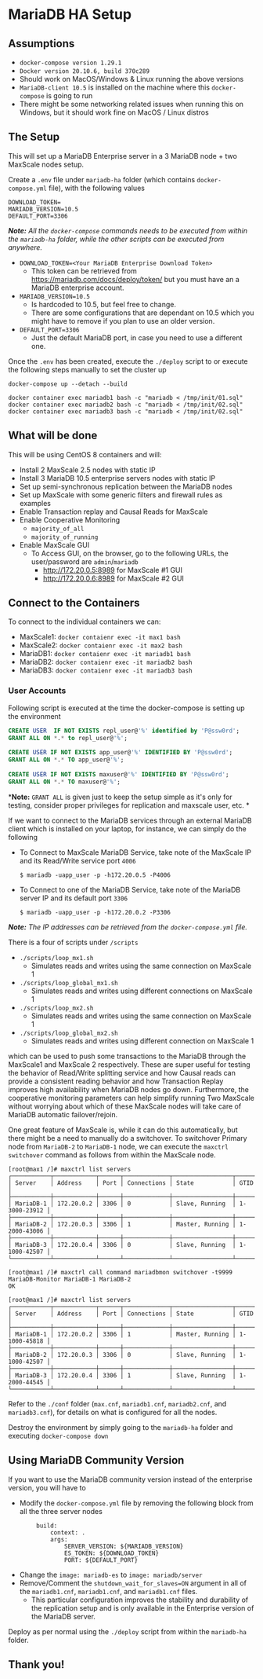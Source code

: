 # MariaDB HA Setup

## Assumptions

- `docker-compose version 1.29.1` 
- `Docker version 20.10.6, build 370c289`
- Should work on MacOS/Windows & Linux running the above versions
- `MariaDB-client 10.5` is installed on the machine where this `docker-compose` is going to run
- There might be some networking related issues when running this on Windows, but it should work fine on MacOS / Linux distros

## The Setup

This will set up a MariaDB Enterprise server in a 3 MariaDB node + two MaxScale nodes setup.
 
Create a `.env` file under `mariadb-ha` folder (which contains `docker-compose.yml` file), with the following values
 
```
DOWNLOAD_TOKEN=
MARIADB_VERSION=10.5
DEFAULT_PORT=3306
```
 
***Note:** All the `docker-compose` commands needs to be executed from within the `mariadb-ha` folder, while the other scripts can be executed from anywhere.*
 
- `DOWNLOAD_TOKEN=<Your MariaDB Enterprise Download Token>`
  - This token can be retrieved from <https://mariadb.com/docs/deploy/token/> but you must have an a MariaDB enterprise account.
- `MARIADB_VERSION=10.5`
  - Is hardcoded to 10.5, but feel free to change.
  - There are some configurations that are dependant on 10.5 which you might have to remove if you plan to use an older version.
- `DEFAULT_PORT=3306`
  - Just the default MariaDB port, in case you need to use a different one.
 
Once the `.env` has been created, execute the `./deploy` script to or execute the following steps manually to set the cluster up
 
```
docker-compose up --detach --build
 
docker container exec mariadb1 bash -c "mariadb < /tmp/init/01.sql"
docker container exec mariadb2 bash -c "mariadb < /tmp/init/02.sql"
docker container exec mariadb3 bash -c "mariadb < /tmp/init/02.sql"
```
 
## What will be done
 
This will be using CentOS 8 containers and will:
 
- Install 2 MaxScale 2.5 nodes with static IP
- Install 3 MariaDB 10.5 enterprise servers nodes with static IP
- Set up semi-synchronous replication between the MariaDB nodes
- Set up MaxScale with some generic filters and firewall rules as examples
- Enable Transaction replay and Causal Reads for MaxScale
- Enable Cooperative Monitoring
  - `majority_of_all`
  - `majority_of_running`
- Enable MaxScale GUI
  - To Access GUI, on the browser, go to the following URLs, the user/password are `admin`/`mariadb`
    -  <http://172.20.0.5:8989> for MaxScale #1 GUI
    -  <http://172.20.0.6:8989> for MaxScale #2 GUI
 
## Connect to the Containers
 
To connect to the individual containers we can:
 
- MaxScale1: `docker contaienr exec -it max1 bash`
- MaxScale2: `docker contaienr exec -it max2 bash`
- MariaDB1: `docker contaienr exec -it mariadb1 bash`
- MariaDB2: `docker contaienr exec -it mariadb2 bash`
- MariaDB3: `docker contaienr exec -it mariadb3 bash`
 
### User Accounts
 
Following script is executed at the time the docker-compose is setting up the environment
 
```sql
CREATE USER  IF NOT EXISTS repl_user@'%' identified by 'P@ssw0rd';
GRANT ALL ON *.* to repl_user@'%';
 
CREATE USER IF NOT EXISTS app_user@'%' IDENTIFIED BY 'P@ssw0rd';
GRANT ALL ON *.* TO app_user@'%';
 
CREATE USER IF NOT EXISTS maxuser@'%' IDENTIFIED BY 'P@ssw0rd';
GRANT ALL ON *.* TO maxuser@'%';
```
 
***Note:** `GRANT ALL` is given just to keep the setup simple as it's only for testing, consider proper privileges for replication and maxscale user, etc. *
 
If we want to connect to the MariaDB services through an external MariaDB client which is installed on your laptop, for instance, we can simply do the following
 
- To Connect to MaxScale MariaDB Service, take note of the MaxScale IP and its Read/Write service port `4006`
 
  ```
  $ mariadb -uapp_user -p -h172.20.0.5 -P4006
  ```
 
- To Connect to one of the MariaDB Service, take note of the MariaDB server IP and its default port `3306`
 
  ```
  $ mariadb -uapp_user -p -h172.20.0.2 -P3306
  ```
 
***Note:** The IP addresses can be retrieved from the `docker-compose.yml` file.*
 
There is a four of scripts under `/scripts`
- `./scripts/loop_mx1.sh`
  - Simulates reads and writes using the same connection on MaxScale 1
- `./scripts/loop_global_mx1.sh`
  - Simulates reads and writes using different connections on MaxScale 1
- `./scripts/loop_mx2.sh`
  - Simulates reads and writes using the same connection on MaxScale 1
- `./scripts/loop_global_mx2.sh`
  - Simulates reads and writes using different connection on MaxScale 1

which can be used to push some transactions to the MariaDB through the MaxScale1 and MaxScale 2 respectively. These are super useful for testing the behavior of Read/Write splitting service and how Causal reads can provide a consistent reading behavior and how Transaction Replay improves high availability when MariaDB nodes go down. Furthermore, the cooperative monitoring parameters can help simplify running Two MaxScale without worrying about which of these MaxScale nodes will take care of MariaDB automatic failover/rejoin.

One great feature of MaxScale is, while it can do this automatically, but there might be a need to manually do a switchover. To switchover Primary node from `MariaDB-2` to `MariaDB-1` node, we can execute the `maxctrl` `switchover` command as follows from within the MaxScale node.

```
[root@max1 /]# maxctrl list servers
┌───────────┬────────────┬──────┬─────────────┬─────────────────┬──────────────┐
│ Server    │ Address    │ Port │ Connections │ State           │ GTID         │
├───────────┼────────────┼──────┼─────────────┼─────────────────┼──────────────┤
│ MariaDB-1 │ 172.20.0.2 │ 3306 │ 0           │ Slave, Running  │ 1-3000-23912 │
├───────────┼────────────┼──────┼─────────────┼─────────────────┼──────────────┤
│ MariaDB-2 │ 172.20.0.3 │ 3306 │ 1           │ Master, Running │ 1-2000-43006 │
├───────────┼────────────┼──────┼─────────────┼─────────────────┼──────────────┤
│ MariaDB-3 │ 172.20.0.4 │ 3306 │ 0           │ Slave, Running  │ 1-1000-42507 │
└───────────┴────────────┴──────┴─────────────┴─────────────────┴──────────────┘

[root@max1 /]# maxctrl call command mariadbmon switchover -t9999 MariaDB-Monitor MariaDB-1 MariaDB-2
OK

[root@max1 /]# maxctrl list servers
┌───────────┬────────────┬──────┬─────────────┬─────────────────┬──────────────┐
│ Server    │ Address    │ Port │ Connections │ State           │ GTID         │
├───────────┼────────────┼──────┼─────────────┼─────────────────┼──────────────┤
│ MariaDB-1 │ 172.20.0.2 │ 3306 │ 1           │ Master, Running │ 1-1000-45818 │
├───────────┼────────────┼──────┼─────────────┼─────────────────┼──────────────┤
│ MariaDB-2 │ 172.20.0.3 │ 3306 │ 0           │ Slave, Running  │ 1-1000-42507 │
├───────────┼────────────┼──────┼─────────────┼─────────────────┼──────────────┤
│ MariaDB-3 │ 172.20.0.4 │ 3306 │ 1           │ Slave, Running  │ 1-2000-44545 │
└───────────┴────────────┴──────┴─────────────┴─────────────────┴──────────────┘
```
 
Refer to the `./conf` folder (`max.cnf`, `mariadb1.cnf`, `mariadb2.cnf`, and `mariadb3.cnf`), for details on what is configured for all the nodes.
 
Destroy the environment by simply going to the `mariadb-ha` folder and executing `docker-compose down`

## Using MariaDB Community Version

If you want to use the MariaDB community version instead of the enterprise version, you will have to 

- Modify the `docker-compose.yml` file by removing the following block from all the three server nodes

```
        build:
            context: .
            args:
                SERVER_VERSION: ${MARIADB_VERSION}
                ES_TOKEN: ${DOWNLOAD_TOKEN}
                PORT: ${DEFAULT_PORT}
```

- Change the `image: mariadb-es` to `image: mariadb/server`
- Remove/Comment the `shutdown_wait_for_slaves=ON` argument in all of the `mariadb1.cnf`, `mariadb1.cnf`, and `mariadb1.cnf` files.
  - This particular configuration improves the stability and durability of the replication setup and is only available in the Enterprise version of the MariaDB server.

Deploy as per normal using the `./deploy` script from within the `mariadb-ha` folder.

## Thank you!

